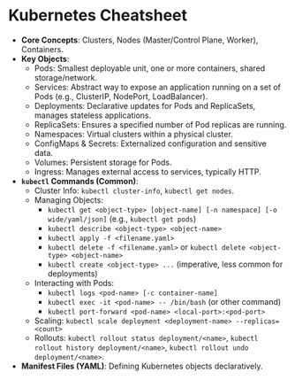 # Kubernetes Cheatsheet

*   **Core Concepts**: Clusters, Nodes (Master/Control Plane, Worker), Containers.
*   **Key Objects**:
    *   Pods: Smallest deployable unit, one or more containers, shared storage/network.
    *   Services: Abstract way to expose an application running on a set of Pods (e.g., ClusterIP, NodePort, LoadBalancer).
    *   Deployments: Declarative updates for Pods and ReplicaSets, manages stateless applications.
    *   ReplicaSets: Ensures a specified number of Pod replicas are running.
    *   Namespaces: Virtual clusters within a physical cluster.
    *   ConfigMaps & Secrets: Externalized configuration and sensitive data.
    *   Volumes: Persistent storage for Pods.
    *   Ingress: Manages external access to services, typically HTTP.
*   **`kubectl` Commands (Common)**:
    *   Cluster Info: `kubectl cluster-info`, `kubectl get nodes`.
    *   Managing Objects:
        *   `kubectl get <object-type> [object-name] [-n namespace] [-o wide/yaml/json]` (e.g., `kubectl get pods`)
        *   `kubectl describe <object-type> <object-name>`
        *   `kubectl apply -f <filename.yaml>`
        *   `kubectl delete -f <filename.yaml>` or `kubectl delete <object-type> <object-name>`
        *   `kubectl create <object-type> ...` (imperative, less common for deployments)
    *   Interacting with Pods:
        *   `kubectl logs <pod-name> [-c container-name]`
        *   `kubectl exec -it <pod-name> -- /bin/bash` (or other command)
        *   `kubectl port-forward <pod-name> <local-port>:<pod-port>`
    *   Scaling: `kubectl scale deployment <deployment-name> --replicas=<count>`
    *   Rollouts: `kubectl rollout status deployment/<name>`, `kubectl rollout history deployment/<name>`, `kubectl rollout undo deployment/<name>`.
*   **Manifest Files (YAML)**: Defining Kubernetes objects declaratively.
